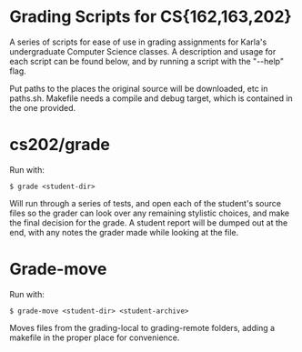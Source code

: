 # Grading Scripts for CS{162,163,202}
A series of scripts for ease of use in grading assignments for Karla's undergraduate Computer Science classes.
A description and usage for each script can be found below, and by running a script with the "--help" flag.

Put paths to the places the original source will be downloaded, etc in paths.sh. Makefile needs a compile and debug target, which is contained in the one provided.

# cs202/grade
Run with:
```
$ grade <student-dir>
```
Will run through a series of tests, and open each of the student's source files so the grader can look over any remaining stylistic choices, and make the final decision for the grade.
A student report will be dumped out at the end, with any notes the grader made while looking at the file.

# Grade-move
Run with:
```
$ grade-move <student-dir> <student-archive>
```
Moves files from the grading-local to grading-remote folders, adding a makefile in the proper place for convenience.
